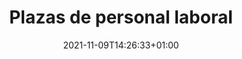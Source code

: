 ---
title: "Plazas de personal laboral"
icon: ""
section_img: ""
date: 2021-11-09T14:26:33+01:00
# type: "empleo-publico"
---